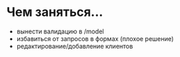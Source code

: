 # Чем заняться...

- вынести валидацию в /model
- избавиться от запросов в формах (плохое решение)
- редактирование/добавление клиентов

